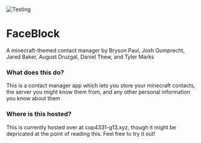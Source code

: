 ![Testing](https://static.wikia.nocookie.net/minecraft_gamepedia/images/b/b7/Crafting_Table_JE4_BE3.png/revision/latest?cb=20191229083528)
# FaceBlock
A minecraft-themed contact manager by Bryson Paul, Josh Gumprecht, Jared Baker, August Druzgal, Daniel Thew, and Tyler Marks
### What does this do?
This is a contact manager app which lets you store your minecraft contacts, the server you might know them from, and any other personal information you know about them
### Where is this hosted?
This is currently hosted over at cop4331-g13.xyz, though it might be depricated at the point of reading this. Feel free to try it out!
